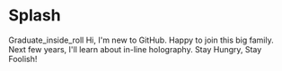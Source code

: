# Splash
Graduate_inside_roll
Hi, I'm new to GitHub. Happy to join this big family. Next few years, I'll learn about in-line holography.
Stay Hungry, Stay Foolish!
